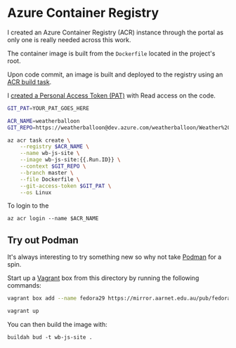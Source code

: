 # Azure Container Registry

I created an Azure Container Registry (ACR) instance through the portal as only one is really needed
across this work.

The container image is built from the `Dockerfile` located in the project's root.

Upon code commit, an image is built and deployed to the registry using an [ACR build task](https://docs.microsoft.com/en-us/azure/container-registry/container-registry-tutorial-build-task).

I [created a Personal Access Token (PAT)](https://docs.microsoft.com/en-us/azure/devops/organizations/accounts/use-personal-access-tokens-to-authenticate?view=azure-devops) with Read access on the code.

```bash
GIT_PAT=YOUR_PAT_GOES_HERE

ACR_NAME=weatherballoon
GIT_REPO=https://weatherballoon@dev.azure.com/weatherballoon/Weather%20Balloon/_git/wb-js-site

az acr task create \
    --registry $ACR_NAME \
    --name wb-js-site \
    --image wb-js-site:{{.Run.ID}} \
    --context $GIT_REPO \
    --branch master \
    --file Dockerfile \
    --git-access-token $GIT_PAT \
    --os Linux
```

To login to the 

```
az acr login --name $ACR_NAME
```

## Try out Podman

It's always interesting to try something new so why not take [Podman](https://github.com/containers/libpod/blob/master/docs/tutorials/podman_tutorial.md) for a spin.

Start up a [Vagrant](https://www.vagrantup.com/) box from this directory by running the following commands:

```bash
vagrant box add --name fedora29 https://mirror.aarnet.edu.au/pub/fedora/linux/releases/29/Cloud/x86_64/images/Fedora-Cloud-Base-Vagrant-29-1.2.x86_64.vagrant-virtualbox.box

vagrant up
```

You can then build the image with:

    buildah bud -t wb-js-site .
